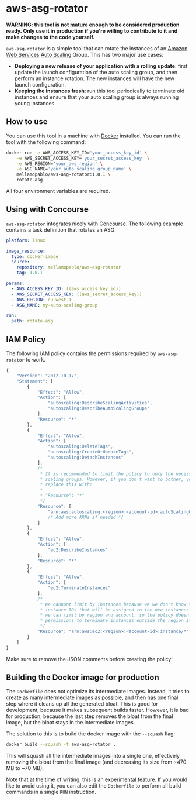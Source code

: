 # aws-asg-rotator 

**WARNING: this tool is not mature enough to be considered production ready.
Only use it in production if you're willing to contribute to it and make changes
to the code yourself.**

`aws-asg-rotator` is a simple tool that can rotate the instances of an
[Amazon Web Services](https://aws.amazon.com)
[Auto Scaling](https://aws.amazon.com/es/autoscaling/) Group. This has two major
use cases:

* **Deploying a new release of your application with a rolling update**: first
update the launch configuration of the auto scaling group, and then perform an
instance rotation. The new instances will have the new launch configuration.
* **Keeping the instances fresh**: run this tool periodically to terminate old
instances and ensure that your auto scaling group is always running young
instances.

## How to use

You can use this tool in a machine with [Docker](https://www.docker.com/)
installed. You can run the tool with the following command:

```bash
docker run -e AWS_ACCESS_KEY_ID='your_access_key_id' \
    -e AWS_SECRET_ACCESS_KEY='your_secret_access_key' \
    -e AWS_REGION='your_aws_region' \
    -e ASG_NAME='your_auto_scaling_group_name' \
    mellamopablo/aws-asg-rotator:1.0.1 \
    rotate-asg
```

All four environment variables are required.

## Using with Concourse

`aws-asg-rotator` integrates nicely with [Concourse](https://concourse-ci.org).
The following example contains a task definition that rotates an ASG:

```yaml
platform: linux

image_resource:
  type: docker-image
  source:
    repository: mellamopablo/aws-asg-rotator
    tag: 1.0.1

params:
  - AWS_ACCESS_KEY_ID: ((aws_access_key_id))
  - AWS_SECRET_ACCESS_KEY: ((aws_secret_access_key))
  - AWS_REGION: eu-west-1
  - ASG_NAME: my-auto-scaling-group

run:
  path: rotate-asg
```

## IAM Policy

The following IAM policy contains the permissions required by `aws-asg-rotator`
to work.

```javascript
{
	"Version": "2012-10-17",
	"Statement": [
		{
			"Effect": "Allow",
			"Action": [
				"autoscaling:DescribeScalingActivities",
				"autoscaling:DescribeAutoScalingGroups"
			],
			"Resource": "*"
		},
		{
			"Effect": "Allow",
			"Action": [
				"autoscaling:DeleteTags",
				"autoscaling:CreateOrUpdateTags",
				"autoscaling:DetachInstances"
			],
			/*
			 * It is recommended to limit the policy to only the necessary auto
			 * scaling groups. However, if you don't want to bother, you may
			 * replace this with:
			 *
			 * "Resource": "*"
			 */
			"Resource": [
				"arn:aws:autoscaling:<region>:<account-id>:autoScalingGroup:<group-id>:autoScalingGroupName/<group-name>"
				/* Add more ARNs if needed */
			]
		},
		{
			"Effect": "Allow",
			"Action": [
				"ec2:DescribeInstances"
			],
			"Resource": "*"
		},
		{
			"Effect": "Allow",
			"Action": [
				"ec2:TerminateInstances"
			],
			/*
			 * We cannont limit by instances because we we don't know the
			 * instance IDs that will be assigned to the new instances. However,
			 * we can limit by region and account, so the policy doesn't have
			 * permissions to terminate instances outside the region it runs in.
			 */
			"Resource": "arn:aws:ec2:<region>:<account-id>:instance/*"
		}
	]
}
```

Make sure to remove the JSON comments before creating the policy!

## Building the Docker image for production

The `Dockerfile` does not optimize its intermediate images. Instead, it tries to
create as many intermediate images as possible, and then has one final step 
where it cleans up all the generated bloat. This is good for development,
because it makes subsequent builds faster. However, it is bad for production,
because the last step removes the bloat from the final image, but the bloat
stays in the intermediate images.

The solution to this is to build the docker image with the `--squash` flag:

```bash
docker build --squash -t aws-asg-rotator .
```

This will squash all the intermediate images into a single one, effectively
removing the bloat from the final image (and decreasing its size from ~470 MB
to ~70 MB).

Note that at the time of writing, this is an
[experimental feature](https://github.com/docker/docker-ce/blob/master/components/cli/experimental/README.md).
If you would like to avoid using it, you can also edit the `Dockerfile` to
perform all build commands in a single `RUN` instruction.
